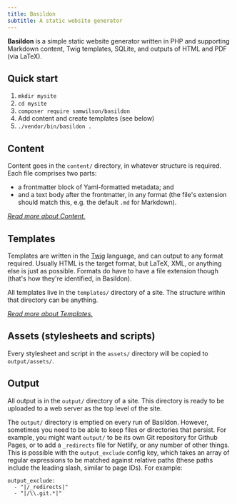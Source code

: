 ```yaml
---
title: Basildon
subtitle: A static website generator
---
```


**Basildon** is a simple static website generator
written in PHP and supporting Markdown content, Twig templates,
SQLite, and outputs of HTML and PDF (via LaTeX).

## Quick start

1. `mkdir mysite`
2. `cd mysite`
3. `composer require samwilson/basildon`
4. Add content and create templates (see below)
5. `./vendor/bin/basildon .`

## Content

Content goes in the `content/` directory, in whatever structure is required.
Each file comprises two parts:

* a frontmatter block of Yaml-formatted metadata; and
* and a text body after the frontmatter, in any format
  (the file's extension should match this, e.g. the default `.md` for Markdown).

*[Read more about Content.](content.html)*

## Templates

Templates are written in the [Twig](https://twig.symfony.com/) language, and can output to any format required.
Usually HTML is the target format, but LaTeX, XML, or anything else is just as possible.
Formats do have to have a file extension though (that's how they're identified, in Basildon).

All templates live in the `templates/` directory of a site.
The structure within that directory can be anything.

*[Read more about Templates.](templates.html)*

## Assets (stylesheets and scripts)

Every stylesheet and script in the `assets/` directory
will be copied to `output/assets/`. 

## Output

All output is in the `output/` directory of a site.
This directory is ready to be uploaded to a web server as the top level of the site.

The `output/` directory is emptied on every run of Basildon.
However, sometimes you need to be able to keep files or directories that persist.
For example, you might want `output/` to be its own Git repository for Github Pages,
or to add a `_redirects` file for Netlify, or any number of other things.
This is possible with the `output_exclude` config key,
which takes an array of regular expressions to be matched against relative paths
(these paths include the leading slash, similar to page IDs).
For example:

    output_exclude:
      - "|/_redirects|"
      - "|/\\.git.*|"
